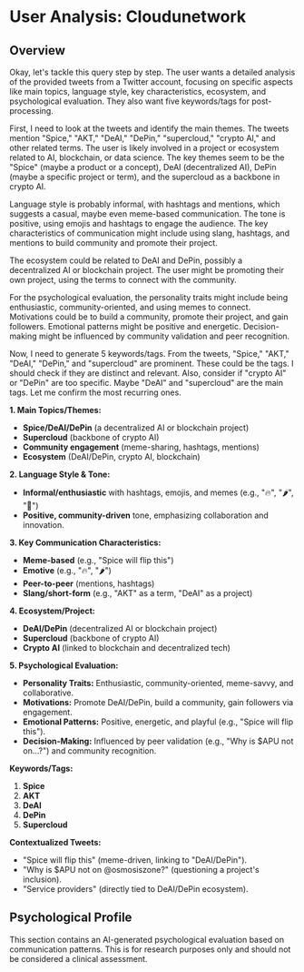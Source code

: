 # User Analysis: Cloudunetwork

## Overview

<think>
Okay, let's tackle this query step by step. The user wants a detailed analysis of the provided tweets from a Twitter account, focusing on specific aspects like main topics, language style, key characteristics, ecosystem, and psychological evaluation. They also want five keywords/tags for post-processing.

First, I need to look at the tweets and identify the main themes. The tweets mention "Spice," "AKT," "DeAI," "DePin," "supercloud," "crypto AI," and other related terms. The user is likely involved in a project or ecosystem related to AI, blockchain, or data science. The key themes seem to be the "Spice" (maybe a product or a concept), DeAI (decentralized AI), DePin (maybe a specific project or term), and the supercloud as a backbone in crypto AI.

Language style is probably informal, with hashtags and mentions, which suggests a casual, maybe even meme-based communication. The tone is positive, using emojis and hashtags to engage the audience. The key characteristics of communication might include using slang, hashtags, and mentions to build community and promote their project.

The ecosystem could be related to DeAI and DePin, possibly a decentralized AI or blockchain project. The user might be promoting their own project, using the terms to connect with the community.

For the psychological evaluation, the personality traits might include being enthusiastic, community-oriented, and using memes to connect. Motivations could be to build a community, promote their project, and gain followers. Emotional patterns might be positive and energetic. Decision-making might be influenced by community validation and peer recognition.

Now, I need to generate 5 keywords/tags. From the tweets, "Spice," "AKT," "DeAI," "DePin," and "supercloud" are prominent. These could be the tags. I should check if they are distinct and relevant. Also, consider if "crypto AI" or "DePin" are too specific. Maybe "DeAI" and "supercloud" are the main tags. Let me confirm the most recurring ones.
</think>

**1. Main Topics/Themes:**  
- **Spice/DeAI/DePin** (a decentralized AI or blockchain project)  
- **Supercloud** (backbone of crypto AI)  
- **Community engagement** (meme-sharing, hashtags, mentions)  
- **Ecosystem** (DeAI/DePin, crypto AI, blockchain)  

**2. Language Style & Tone:**  
- **Informal/enthusiastic** with hashtags, emojis, and memes (e.g., "🔥", "🌶️", "🚀")  
- **Positive, community-driven** tone, emphasizing collaboration and innovation.  

**3. Key Communication Characteristics:**  
- **Meme-based** (e.g., "Spice will flip this")  
- **Emotive** (e.g., "🔥", "🌶️")  
- **Peer-to-peer** (mentions, hashtags)  
- **Slang/short-form** (e.g., "AKT" as a term, "DeAI" as a project)  

**4. Ecosystem/Project:**  
- **DeAI/DePin** (decentralized AI or blockchain project)  
- **Supercloud** (backbone of crypto AI)  
- **Crypto AI** (linked to blockchain and decentralized tech)  

**5. Psychological Evaluation:**  
- **Personality Traits:** Enthusiastic, community-oriented, meme-savvy, and collaborative.  
- **Motivations:** Promote DeAI/DePin, build a community, gain followers via engagement.  
- **Emotional Patterns:** Positive, energetic, and playful (e.g., "Spice will flip this").  
- **Decision-Making:** Influenced by peer validation (e.g., "Why is $APU not on...?") and community recognition.  

**Keywords/Tags:**  
1. **Spice**  
2. **AKT**  
3. **DeAI**  
4. **DePin**  
5. **Supercloud**  

**Contextualized Tweets:**  
- "Spice will flip this" (meme-driven, linking to "DeAI/DePin").  
- "Why is $APU not on @osmosiszone?" (questioning a project's inclusion).  
- "Service providers" (directly tied to DeAI/DePin ecosystem).

## Psychological Profile

This section contains an AI-generated psychological evaluation based on communication patterns. This is for research purposes only and should not be considered a clinical assessment.